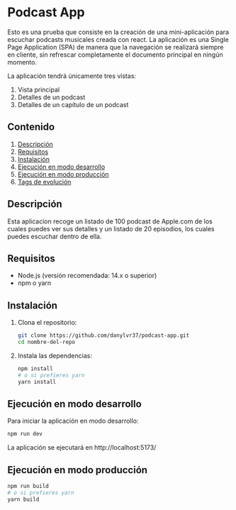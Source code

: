 # Podcast App

Esto es una prueba que consiste en la creación de una mini-aplicación para escuchar podcasts musicales creada con react. La aplicación es una Single Page Application (SPA) de manera que la navegación se realizará siempre en cliente, sin refrescar completamente el documento principal en ningún momento.

La aplicación tendrá únicamente tres vistas:
1. Vista principal
2. Detalles de un podcast
3. Detalles de un capítulo de un podcast




## Contenido

1. [Descripción](#descripción)
2. [Requisitos](#requisitos)
3. [Instalación](#instalación)
4. [Ejecución en modo desarrollo](#ejecución-en-modo-desarrollo)
5. [Ejecución en modo producción](#ejecución-en-modo-producción)
6. [Tags de evolución](#tags-de-evolución)

## Descripción

Esta aplicacion recoge un listado de 100 podcast de Apple.com de los cuales puedes ver sus detalles y un listado de 20 episodios, los cuales puedes escuchar dentro de ella.

## Requisitos

- Node.js (versión recomendada: 14.x o superior)
- npm o yarn

## Instalación

1. Clona el repositorio:
    ```sh
    git clone https://github.com/danylvr37/podcast-app.git
    cd nombre-del-repo
    ```
2. Instala las dependencias:
    ```sh
    npm install
    # o si prefieres yarn
    yarn install
    ```

## Ejecución en modo desarrollo

Para iniciar la aplicación en modo desarrollo:

```sh
npm run dev
```
La aplicación se ejecutará en http://localhost:5173/

## Ejecución en modo producción

```sh
npm run build
# o si prefieres yarn
yarn build
```
